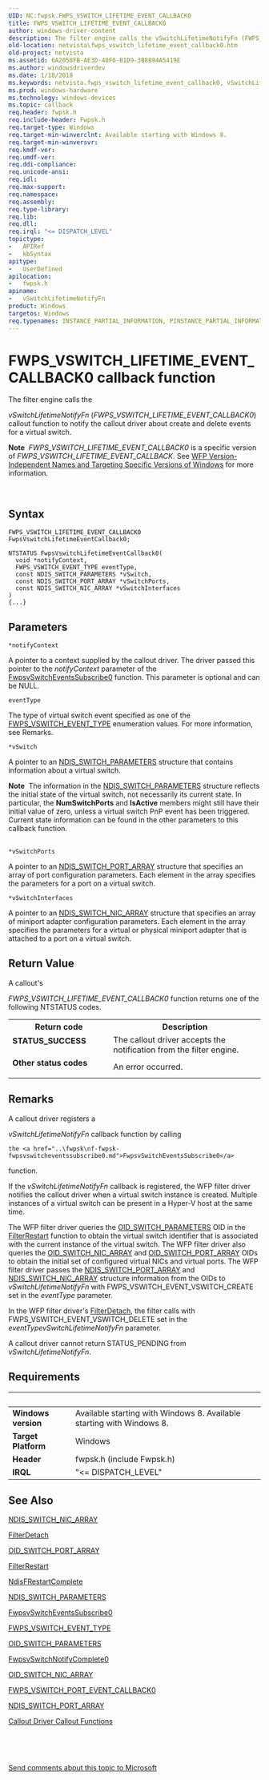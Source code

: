 ```yaml
---
UID: NC:fwpsk.FWPS_VSWITCH_LIFETIME_EVENT_CALLBACK0
title: FWPS_VSWITCH_LIFETIME_EVENT_CALLBACK0
author: windows-driver-content
description: The filter engine calls the vSwitchLifetimeNotifyFn (FWPS_VSWITCH_LIFETIME_EVENT_CALLBACK0) callout function to notify the callout driver about create and delete events for a virtual switch.Note  FWPS_VSWITCH_LIFETIME_EVENT_CALLBACK0 is a specific version of FWPS_VSWITCH_LIFETIME_EVENT_CALLBACK. See WFP Version-Independent Names and Targeting Specific Versions of Windows for more information.
old-location: netvista\fwps_vswitch_lifetime_event_callback0.htm
old-project: netvista
ms.assetid: 6A2058FB-AE3D-48F0-B1D9-3B8894A5419E
ms.author: windowsdriverdev
ms.date: 1/18/2018
ms.keywords: netvista.fwps_vswitch_lifetime_event_callback0, vSwitchLifetimeNotifyFn callback function [Network Drivers Starting with Windows Vista], vSwitchLifetimeNotifyFn, FWPS_VSWITCH_LIFETIME_EVENT_CALLBACK0, FWPS_VSWITCH_LIFETIME_EVENT_CALLBACK0, fwpsk/vSwitchLifetimeNotifyFn
ms.prod: windows-hardware
ms.technology: windows-devices
ms.topic: callback
req.header: fwpsk.h
req.include-header: Fwpsk.h
req.target-type: Windows
req.target-min-winverclnt: Available starting with Windows 8.
req.target-min-winversvr: 
req.kmdf-ver: 
req.umdf-ver: 
req.ddi-compliance: 
req.unicode-ansi: 
req.idl: 
req.max-support: 
req.namespace: 
req.assembly: 
req.type-library: 
req.lib: 
req.dll: 
req.irql: "<= DISPATCH_LEVEL"
topictype:
-	APIRef
-	kbSyntax
apitype:
-	UserDefined
apilocation:
-	fwpsk.h
apiname:
-	vSwitchLifetimeNotifyFn
product: Windows
targetos: Windows
req.typenames: INSTANCE_PARTIAL_INFORMATION, PINSTANCE_PARTIAL_INFORMATION
---
```



# FWPS_VSWITCH_LIFETIME_EVENT_CALLBACK0 callback function
The filter engine calls the  
  
  <i>vSwitchLifetimeNotifyFn</i> (<i>FWPS_VSWITCH_LIFETIME_EVENT_CALLBACK0</i>) callout function to notify the callout driver about create and delete events
  for  a virtual switch.<div class="alert"><b>Note</b>  <i>FWPS_VSWITCH_LIFETIME_EVENT_CALLBACK0</i> is a specific version of <i>FWPS_VSWITCH_LIFETIME_EVENT_CALLBACK</i>. See <a href="https://msdn.microsoft.com/FBDF53E5-F7DE-4DEB-AC18-6D2BB59FE670">WFP Version-Independent Names and Targeting Specific Versions of Windows</a> for more information.</div>
<div> </div>

## Syntax

```
FWPS_VSWITCH_LIFETIME_EVENT_CALLBACK0 FwpsVswitchLifetimeEventCallback0;

NTSTATUS FwpsVswitchLifetimeEventCallback0(
  void *notifyContext,
  FWPS_VSWITCH_EVENT_TYPE eventType,
  const NDIS_SWITCH_PARAMETERS *vSwitch,
  const NDIS_SWITCH_PORT_ARRAY *vSwitchPorts,
  const NDIS_SWITCH_NIC_ARRAY *vSwitchInterfaces
)
{...}
```

## Parameters

`*notifyContext`

A pointer to a context supplied by the callout driver. The driver passed this pointer to the  <i>notifyContext</i> parameter of the <a href="..\fwpsk\nf-fwpsk-fwpsvswitcheventssubscribe0.md">FwpsvSwitchEventsSubscribe0</a>
 function. This parameter is optional and can be NULL.

`eventType`

The type of virtual switch event  specified as one of the <a href="..\fwpsk\ne-fwpsk-fwps_vswitch_event_type_.md">FWPS_VSWITCH_EVENT_TYPE</a> enumeration values. For more information, see Remarks.

`*vSwitch`

A pointer to an <a href="..\ntddndis\ns-ntddndis-_ndis_switch_parameters.md">NDIS_SWITCH_PARAMETERS</a> structure that contains information about a virtual switch.

<div class="alert"><b>Note</b>  The information in the <a href="..\ntddndis\ns-ntddndis-_ndis_switch_parameters.md">NDIS_SWITCH_PARAMETERS</a> structure reflects the initial state of the virtual switch, not necessarily its current state. In particular, the <b>NumSwitchPorts</b> and <b>IsActive</b> members might still have their initial value of zero, unless a virtual switch PnP event has been triggered. Current state information can be found in the other parameters to this callback function.</div><div> </div>

`*vSwitchPorts`

A pointer to an <a href="..\ntddndis\ns-ntddndis-_ndis_switch_port_array.md">NDIS_SWITCH_PORT_ARRAY</a> structure that specifies an array of port configuration parameters. Each element in the array specifies the parameters for a port on a virtual switch.

`*vSwitchInterfaces`

A pointer to an <a href="..\ntddndis\ns-ntddndis-_ndis_switch_nic_array.md">NDIS_SWITCH_NIC_ARRAY</a> structure that specifies an array of miniport adapter configuration parameters. Each element in the array specifies the parameters for a virtual or physical miniport adapter that is attached to a port on a virtual switch.


## Return Value

A callout's 
  
  <i>FWPS_VSWITCH_LIFETIME_EVENT_CALLBACK0</i> function returns one of the following NTSTATUS codes.
<table>
<tr>
<th>Return code</th>
<th>Description</th>
</tr>
<tr>
<td width="40%">
<dl>
<dt><b>STATUS_SUCCESS</b></dt>
</dl>
</td>
<td width="60%">
The callout driver accepts the notification from the filter engine.

</td>
</tr>
<tr>
<td width="40%">
<dl>
<dt><b>Other status codes</b></dt>
</dl>
</td>
<td width="60%">
An error occurred. 

</td>
</tr>
</table>

## Remarks

A callout driver registers a 
  
  <i>vSwitchLifetimeNotifyFn</i> callback function  by calling  
    
    the <a href="..\fwpsk\nf-fwpsk-fwpsvswitcheventssubscribe0.md">FwpsvSwitchEventsSubscribe0</a>
 function.
   

If the <i>vSwitchLifetimeNotifyFn</i> callback is registered, the WFP filter driver notifies the callout driver when a  virtual switch instance is created. Multiple instances of a virtual switch can be present  in a Hyper-V host at the same time.

The WFP filter driver queries the <a href="https://msdn.microsoft.com/library/windows/hardware/hh598270">OID_SWITCH_PARAMETERS</a> OID in the <a href="..\ndis\nc-ndis-filter_restart.md">FilterRestart</a> function to obtain the virtual switch identifier that is  associated with the current instance of the virtual switch. The WFP filter driver also queries the <a href="https://msdn.microsoft.com/library/windows/hardware/hh598261">OID_SWITCH_NIC_ARRAY</a> and   <a href="https://msdn.microsoft.com/library/windows/hardware/hh598271">OID_SWITCH_PORT_ARRAY</a> OIDs to obtain the initial set of configured virtual NICs and virtual ports. The WFP filter driver passes  the <a href="..\ntddndis\ns-ntddndis-_ndis_switch_port_array.md">NDIS_SWITCH_PORT_ARRAY</a> and <a href="..\ntddndis\ns-ntddndis-_ndis_switch_nic_array.md">NDIS_SWITCH_NIC_ARRAY</a> structure information from the OIDs to  <i>vSwitchLifetimeNotifyFn</i> with FWPS_VSWITCH_EVENT_VSWITCH_CREATE set in the <i>eventType</i> parameter. 


In the WFP filter driver's  <a href="..\ndis\nc-ndis-filter_detach.md">FilterDetach</a>, the filter calls  with FWPS_VSWITCH_EVENT_VSWITCH_DELETE set in the <i>eventType</i><i>vSwitchLifetimeNotifyFn</i> parameter.

A callout driver cannot return STATUS_PENDING from <i>vSwitchLifetimeNotifyFn</i>.

## Requirements
| &nbsp; | &nbsp; |
| ---- |:---- |
| **Windows version** | Available starting with Windows 8. Available starting with Windows 8. |
| **Target Platform** | Windows |
| **Header** | fwpsk.h (include Fwpsk.h) |
| **IRQL** | "<= DISPATCH_LEVEL" |

## See Also

<a href="..\ntddndis\ns-ntddndis-_ndis_switch_nic_array.md">NDIS_SWITCH_NIC_ARRAY</a>

<a href="..\ndis\nc-ndis-filter_detach.md">FilterDetach</a>

<a href="https://msdn.microsoft.com/library/windows/hardware/hh598271">OID_SWITCH_PORT_ARRAY</a>

<a href="..\ndis\nc-ndis-filter_restart.md">FilterRestart</a>

<a href="..\ndis\nf-ndis-ndisfrestartcomplete.md">NdisFRestartComplete</a>

<a href="..\ntddndis\ns-ntddndis-_ndis_switch_parameters.md">NDIS_SWITCH_PARAMETERS</a>

<a href="..\fwpsk\nf-fwpsk-fwpsvswitcheventssubscribe0.md">FwpsvSwitchEventsSubscribe0</a>

<a href="..\fwpsk\ne-fwpsk-fwps_vswitch_event_type_.md">FWPS_VSWITCH_EVENT_TYPE</a>

<a href="https://msdn.microsoft.com/library/windows/hardware/hh598270">OID_SWITCH_PARAMETERS</a>

<a href="..\fwpsk\nf-fwpsk-fwpsvswitchnotifycomplete0.md">FwpsvSwitchNotifyComplete0</a>

<a href="https://msdn.microsoft.com/library/windows/hardware/hh598261">OID_SWITCH_NIC_ARRAY</a>

<a href="..\fwpsk\nc-fwpsk-fwps_vswitch_port_event_callback0.md">FWPS_VSWITCH_PORT_EVENT_CALLBACK0</a>

<a href="..\ntddndis\ns-ntddndis-_ndis_switch_port_array.md">NDIS_SWITCH_PORT_ARRAY</a>

<a href="https://msdn.microsoft.com/library/windows/hardware/ff543875">Callout Driver Callout Functions</a>

 

 

<a href="mailto:wsddocfb@microsoft.com?subject=Documentation%20feedback [netvista\netvista]:%20FWPS_VSWITCH_LIFETIME_EVENT_CALLBACK0 callback function%20 RELEASE:%20(1/18/2018)&amp;body=%0A%0APRIVACY STATEMENT%0A%0AWe use your feedback to improve the documentation. We don't use your email address for any other purpose, and we'll remove your email address from our system after the issue that you're reporting is fixed. While we're working to fix this issue, we might send you an email message to ask for more info. Later, we might also send you an email message to let you know that we've addressed your feedback.%0A%0AFor more info about Microsoft's privacy policy, see http://privacy.microsoft.com/en-us/default.aspx." title="Send comments about this topic to Microsoft">Send comments about this topic to Microsoft</a>